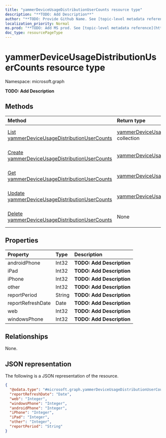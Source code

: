 ```yaml
---
title: "yammerDeviceUsageDistributionUserCounts resource type"
description: "**TODO: Add Description**"
author: "**TODO: Provide Github Name. See [topic-level metadata reference](https://msgo.azurewebsites.net/add/document/guidelines/metadata.html#topic-level-metadata)**"
localization_priority: Normal
ms.prod: "**TODO: Add MS prod. See [topic-level metadata reference](https://msgo.azurewebsites.net/add/document/guidelines/metadata.html#topic-level-metadata)**"
doc_type: resourcePageType
---
```


# yammerDeviceUsageDistributionUserCounts resource type

Namespace: microsoft.graph

**TODO: Add Description**

## Methods
|Method|Return type|Description|
|:---|:---|:---|
|[List yammerDeviceUsageDistributionUserCounts](../api/yammerdeviceusagedistributionusercounts-list.md)|[yammerDeviceUsageDistributionUserCounts](../resources/yammerdeviceusagedistributionusercounts.md) collection|Get a list of the [yammerDeviceUsageDistributionUserCounts](../resources/yammerdeviceusagedistributionusercounts.md) objects and their properties.|
|[Create yammerDeviceUsageDistributionUserCounts](../api/yammerdeviceusagedistributionusercounts-create.md)|[yammerDeviceUsageDistributionUserCounts](../resources/yammerdeviceusagedistributionusercounts.md)|Create a new [yammerDeviceUsageDistributionUserCounts](../resources/yammerdeviceusagedistributionusercounts.md) object.|
|[Get yammerDeviceUsageDistributionUserCounts](../api/yammerdeviceusagedistributionusercounts-get.md)|[yammerDeviceUsageDistributionUserCounts](../resources/yammerdeviceusagedistributionusercounts.md)|Read the properties and relationships of a [yammerDeviceUsageDistributionUserCounts](../resources/yammerdeviceusagedistributionusercounts.md) object.|
|[Update yammerDeviceUsageDistributionUserCounts](../api/yammerdeviceusagedistributionusercounts-update.md)|[yammerDeviceUsageDistributionUserCounts](../resources/yammerdeviceusagedistributionusercounts.md)|Update the properties of a [yammerDeviceUsageDistributionUserCounts](../resources/yammerdeviceusagedistributionusercounts.md) object.|
|[Delete yammerDeviceUsageDistributionUserCounts](../api/yammerdeviceusagedistributionusercounts-delete.md)|None|Deletes a [yammerDeviceUsageDistributionUserCounts](../resources/yammerdeviceusagedistributionusercounts.md) object.|

## Properties
|Property|Type|Description|
|:---|:---|:---|
|androidPhone|Int32|**TODO: Add Description**|
|iPad|Int32|**TODO: Add Description**|
|iPhone|Int32|**TODO: Add Description**|
|other|Int32|**TODO: Add Description**|
|reportPeriod|String|**TODO: Add Description**|
|reportRefreshDate|Date|**TODO: Add Description**|
|web|Int32|**TODO: Add Description**|
|windowsPhone|Int32|**TODO: Add Description**|

## Relationships
None.

## JSON representation
The following is a JSON representation of the resource.
<!-- {
  "blockType": "resource",
  "keyProperty": "id",
  "@odata.type": "microsoft.graph.yammerDeviceUsageDistributionUserCounts",
  "baseType": "",
  "openType": false
}
-->
``` json
{
  "@odata.type": "#microsoft.graph.yammerDeviceUsageDistributionUserCounts",
  "reportRefreshDate": "Date",
  "web": "Integer",
  "windowsPhone": "Integer",
  "androidPhone": "Integer",
  "iPhone": "Integer",
  "iPad": "Integer",
  "other": "Integer",
  "reportPeriod": "String"
}
```

